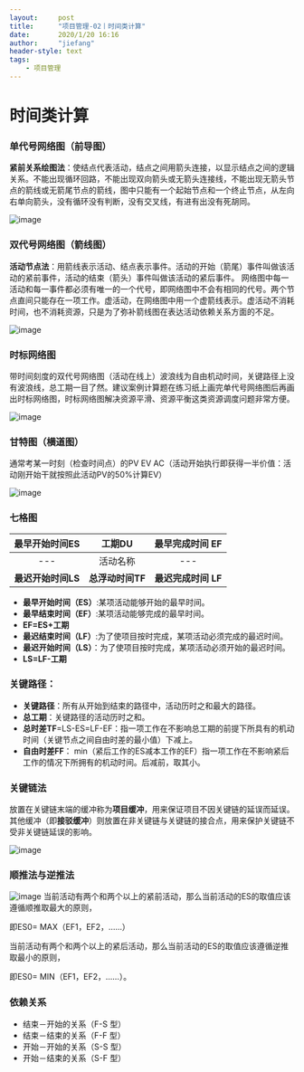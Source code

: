 ```yaml
---
layout:     post
title:      "项目管理-02丨时间类计算"
date:       2020/1/20 16:16
author:     "jiefang"
header-style: text
tags:
    - 项目管理
---
```

# 时间类计算
### 单代号网络图（前导图）
**紧前关系绘图法**：使结点代表活动，结点之间用箭头连接，以显示结点之间的逻辑关系。不能出现循环回路，不能出现双向箭头或无箭头连接线，不能出现无箭头节点的箭线或无箭尾节点的箭线，图中只能有一个起始节点和一个终止节点，从左向右单向箭头，没有循环没有判断，没有交叉线，有进有出没有死胡同。

![image](https://s2.ax1x.com/2020/02/02/1tPNJs.png)

### 双代号网络图（箭线图）
**活动节点法**：用箭线表示活动、结点表示事件。活动的开始（箭尾）事件叫做该活动的紧前事件，活动的结束（箭头）事件叫做该活动的紧后事件。 网络图中每一活动和每一事件都必须有唯一的一个代号，即网络图中不会有相同的代号。两个节点直间只能存在一项工作。虚活动，在网络图中用一个虚箭线表示。虚活动不消耗时间，也不消耗资源，只是为了弥补箭线图在表达活动依赖关系方面的不足。

![image](https://s2.ax1x.com/2020/02/02/1t5MdS.png)
### 时标网络图
带时间刻度的双代号网络图（活动在线上）波浪线为自由机动时间，关键路径上没有波浪线，总工期一目了然。建议案例计算题在练习纸上画完单代号网络图后再画出时标网络图，时标网络图解决资源平滑、资源平衡这类资源调度问题非常方便。

![image](https://s2.ax1x.com/2020/02/02/1t5ddU.png)

### 甘特图（横道图）
通常考某一时刻（检查时间点）的PV EV AC（活动开始执行即获得一半价值：活动刚开始干就按照此活动PV的50%计算EV）

![image](https://s2.ax1x.com/2020/02/02/1t5rW9.png)

### 七格图

最早开始时间ES |工期DU|最早完成时间 EF
:---:|:---:|:---:
---|活动名称|---
**最迟开始时间LS**|**总浮动时间TF**|**最迟完成时间 LF**

- **最早开始时间（ES）**:某项活动能够开始的最早时间。
- **最早结束时间（EF）**:某项活动能够完成的最早时间。
- **EF=ES+工期**
- **最迟结束时间（LF）**:为了使项目按时完成，某项活动必须完成的最迟时间。
- **最迟开始时间（LS）**：为了使项目按时完成，某项活动必须开始的最迟时间。
- **LS=LF-工期**

### 关键路径：
- **关键路径**：所有从开始到结束的路径中，活动历时之和最大的路径。
- **总工期**：关键路径的活动历时之和。
- **总时差TF**=LS-ES=LF-EF：指一项工作在不影响总工期的前提下所具有的机动时间（关键节点之间自由时差的最小值）下减上。
- **自由时差FF**： min（紧后工作的ES减本工作的EF）指一项工作在不影响紧后工作的情况下所拥有的机动时间。后减前，取其小。

### 关键链法
放置在关键链末端的缓冲称为**项目缓冲**，用来保证项目不因关键链的延误而延误。其他缓冲（即**接驳缓冲**）则放置在非关键链与关键链的接合点，用来保护关键链不受非关键链延误的影响。

![image](https://s2.ax1x.com/2020/02/02/1th57D.png)

### 顺推法与逆推法
![image](https://s2.ax1x.com/2020/02/02/1t40gI.png)
当前活动有两个和两个以上的紧前活动，那么当前活动的ES的取值应该遵循顺推取最大的原则，

即ES0= MAX（EF1，EF2，……）

当前活动有两个和两个以上的紧后活动，那么当前活动的ES的取值应该遵循逆推取最小的原则，

即ES0= MIN（EF1，EF2，……）。

### 依赖关系
- 结束－开始的关系（F-S 型）
- 结束－结束的关系（F-F 型）
- 开始－开始的关系（S-S 型）
- 开始－结束的关系（S-F 型）

